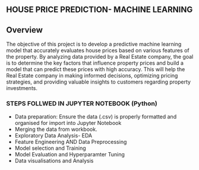 ## HOUSE PRICE PREDICTION- MACHINE LEARNING
## Overview
The objective of this project is to develop a predictive machine learning model that accurately evaluates house prices based on various features of the property. By analyzing data provided by a Real Estate company, the goal is to determine the key factors that influence property prices and build a model that can predict these prices with high accuracy. This will help the Real Estate company in making informed decisions, optimizing pricing strategies, and providing valuable insights to customers regarding property investments.


### STEPS FOLLWED IN JUPYTER NOTEBOOK (Python)

- Data preparation: Ensure the data (.csv) is properly formatted and organised for import into Jupyter Notebook
- Merging the data from workbook.
- Exploratory Data Analysis- EDA
- Feature Engineering AND Data Preprocessing
- Model selection and Training
- Model Evaluation and Hyperparamter Tuning
- Data visualisations and Analysis

